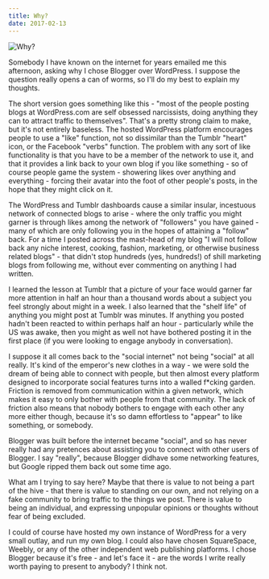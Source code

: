 ```yaml
---
title: Why?
date: 2017-02-13
---
```


![Why?](https://source.unsplash.com/dUPDhdeCN84/1600x900)

Somebody I have known on the internet for years emailed me this afternoon, asking why I chose Blogger over WordPress. I suppose the question really opens a can of worms, so I'll do my best to explain my thoughts.

The short version goes something like this - "most of the people posting blogs at WordPress.com are self obsessed narcissists, doing anything they can to attract traffic to themselves". That's a pretty strong claim to make, but it's not entirely baseless. The hosted WordPress platform encourages people to use a "like" function, not so dissimilar than the Tumblr "heart" icon, or the Facebook "verbs" function. The problem with any sort of like functionality is that you have to be a member of the network to use it, and that it provides a link back to your own blog if you like something - so of course people game the system - showering likes over anything and everything - forcing their avatar into the foot of other people's posts, in the hope that they might click on it.

The WordPress and Tumblr dashboards cause a similar insular, incestuous network of connected blogs to arise - where the only traffic you might garner is through likes among the network of "followers" you have gained - many of which are only following you in the hopes of attaining a "follow" back. For a time I posted across the mast-head of my blog "I will not follow back any niche interest, cooking, fashion, marketing, or otherwise business related blogs" - that didn't stop hundreds (yes, hundreds!) of shill marketing blogs from following me, without ever commenting on anything I had written.

I learned the lesson at Tumblr that a picture of your face would garner far more attention in half an hour than a thousand words about a subject you feel strongly about might in a week. I also learned that the "shelf life" of anything you might post at Tumblr was minutes. If anything you posted hadn't been reacted to within perhaps half an hour - particularly while the US was awake, then you might as well not have bothered posting it in the first place (if you were looking to engage anybody in conversation).

I suppose it all comes back to the "social internet" not being "social" at all really. It's kind of the emperor's new clothes in a way - we were sold the dream of being able to connect with people, but then almost every platform designed to incorporate social features turns into a walled f*cking garden. Friction is removed from communication within a given network, which makes it easy to only bother with people from that community. The lack of friction also means that nobody bothers to engage with each other any more either though, because it's so damn effortless to "appear" to like something, or somebody.

Blogger was built before the internet became "social", and so has never really had any pretences about assisting you to connect with other users of Blogger. I say "really", because Blogger didhave some networking features, but Google ripped them back out some time ago.

What am I trying to say here? Maybe that there is value to not being a part of the hive - that there is value to standing on our own, and not relying on a fake community to bring traffic to the things we post. There is value to being an individual, and expressing unpopular opinions or thoughts without fear of being excluded.

I could of course have hosted my own instance of WordPress for a very small outlay, and run my own blog. I could also have chosen SquareSpace, Weebly, or any of the other independent web publishing platforms. I chose Blogger because it's free - and let's face it - are the words I write really worth paying to present to anybody? I think not.